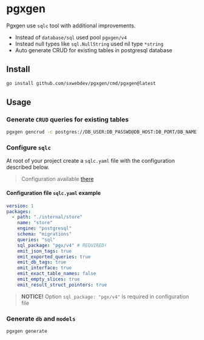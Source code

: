 # pgxgen

Pgxgen use `sqlc` tool with additional improvements.

- Instead of `database/sql` used pool `pgxgen/v4`
- Instead null types like `sql.NullString` used nil type `*string`
- Auto generate CRUD for existing tables in postgresql database

## Install

```bash
go install github.com/sxwebdev/pgxgen/cmd/pgxgen@latest
```

## Usage

### Generate `CRUD` queries for existing tables

```bash
pgxgen gencrud -c postgres://DB_USER:DB_PASSWD@DB_HOST:DB_PORT/DB_NAME?sslmode=disable
```

### Configure `sqlc`

At root of your project create a `sqlc.yaml` file with the configuration described below.

> Configuration available [there](https://docs.sqlc.dev/en/stable/reference/config.html)

#### Configuration file `sqlc.yaml` example

```yaml
version: 1
packages:
  - path: "./internal/store"
    name: "store"
    engine: "postgresql"
    schema: "migrations"
    queries: "sql"
    sql_package: "pgx/v4" # REQUIRED!
    emit_json_tags: true
    emit_exported_queries: true
    emit_db_tags: true
    emit_interface: true
    emit_exact_table_names: false
    emit_empty_slices: true
    emit_result_struct_pointers: true
```

> **NOTICE!** Option `sql_package: "pgx/v4"` is required in configuration file

### Generate `db` and `models`

```bash
pgxgen generate
```
